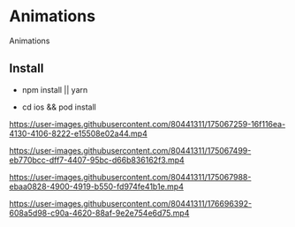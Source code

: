 # Animations

Animations

## Install

- npm install || yarn

- cd ios && pod install



https://user-images.githubusercontent.com/80441311/175067259-16f116ea-4130-4106-8222-e15508e02a44.mp4



https://user-images.githubusercontent.com/80441311/175067499-eb770bcc-dff7-4407-95bc-d66b836162f3.mp4



https://user-images.githubusercontent.com/80441311/175067988-ebaa0828-4900-4919-b550-fd974fe41b1e.mp4



https://user-images.githubusercontent.com/80441311/176696392-608a5d98-c90a-4620-88af-9e2e754e6d75.mp4

